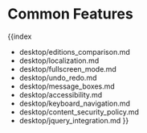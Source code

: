 Common Features
=============================

{{index
- desktop/editions_comparison.md
- desktop/localization.md
- desktop/fullscreen_mode.md
- desktop/undo_redo.md
- desktop/message_boxes.md
- desktop/accessibility.md
- desktop/keyboard_navigation.md
- desktop/content_security_policy.md
- desktop/jquery_integration.md
}}